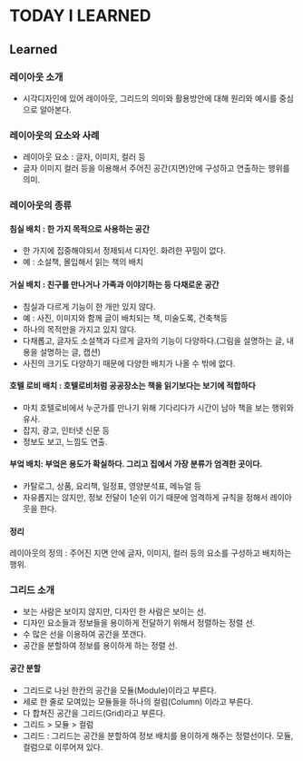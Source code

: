 # TODAY I LEARNED

## Learned

### 레이아웃 소개

- 시각디자인에 있어 레이아웃, 그리드의 의미와 활용방안에 대해 원리와 예시를 중심으로 알아본다.

### 레이아웃의 요소와 사례

- 레이아웃 요소 : 글자, 이미지, 컬러 등
- 글자 이미지 컬러 등을 이용해서 주어진 공간(지면)안에 구성하고 연출하는 행위를 의미.

### 레이아웃의 종류

#### 침실 배치 : 한 가지 목적으로 사용하는 공간

- 한 가지에 집중해야되서 정제되서 디자인. 화려한 꾸밈이 없다.
- 예 : 소설책, 몰입해서 읽는 책의 배치

#### 거실 배치 : 친구를 만나거나 가족과 이야기하는 등 다채로운 공간

- 침실과 다르게 기능이 한 개만 있지 않다.
- 예 : 사진, 이미지와 함께 글이 배치되는 책, 미술도록, 건축책등
- 하나의 목적만을 가지고 있지 않다.
- 다채롭고, 글자도 소설책과 다르게 글자의 기능이 다양하다.(그림을 설명하는 글, 내용을 설명하는 글, 캡션)
- 사진의 크기도 다양하기 때문에 다양한 배치가 나올 수 밖에 없다.

#### 호텔 로비 배치 : 호텔로비처럼 공공장소는 책을 읽기보다는 보기에 적합하다

- 마치 호텔로비에서 누군가를 만나기 위해 기다리다가 시간이 남아 책을 보는 행위와 유사.
- 잡지, 광고, 인터넷 신문 등
- 정보도 보고, 느낌도 연출.

#### 부엌 배치: 부엌은 용도가 확실하다. 그리고 집에서 가장 분류가 엄격한 곳이다.

- 카탈로그, 상품, 요리책, 일정표, 영양분석표, 메뉴얼 등
- 자유롭지는 않지만, 정보 전달이 1순위 이기 때문에 엄격하게 규칙을 정해서 레이아웃을 한다.

#### 정리

레이아웃의 정의 : 주어진 지면 안에 글자, 이미지, 컬러 등의 요소를 구성하고 배치하는 행위.

### 그리드 소개

- 보는 사람은 보이지 않지만, 디자인 한 사람은 보이는 선.
- 디자인 요소들과 정보들을 용이하게 전달하기 위해서 정렬하는 정렬 선.
- 수 많은 선을 이용하여 공간을 쪼갠다.
- 공간을 분할하여 정보를 용이하게 하는 정렬 선.

#### 공간 분할

- 그리드로 나뉜 한칸의 공간을 모듈(Module)이라고 부른다.
- 세로 한 줄로 모여있는 모듈들을 하나의 컬럼(Column) 이라고 부른다.
- 다 합쳐진 공간을 그리드(Grid)라고 부른다.
- 그리드 > 모듈 > 컬럼
- 그리드 : 그리드는 공간을 분할하여 정보 배치를 용이하게 해주는 정렬선이다. 모듈, 컬럼으로 이루어져 있다.

